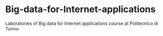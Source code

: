 # Big-data-for-Internet-applications
Laboratories of Big data for Internet applications course at Politecnico di Torino

